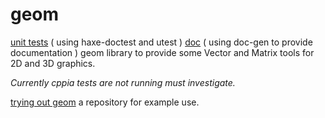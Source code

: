 # geom
[unit tests](https://nanjizal.github.io/geom/geomTest.html) ( using haxe-doctest and utest )
[doc](https://nanjizal.github.io/geom/pages) ( using doc-gen to provide documentation )
geom library to provide some Vector and Matrix tools for 2D and 3D graphics.

*Currently cppia tests are not running must investigate.*

[trying out geom](https://nanjizal.github.io/try_geom/) a repository for example use.

